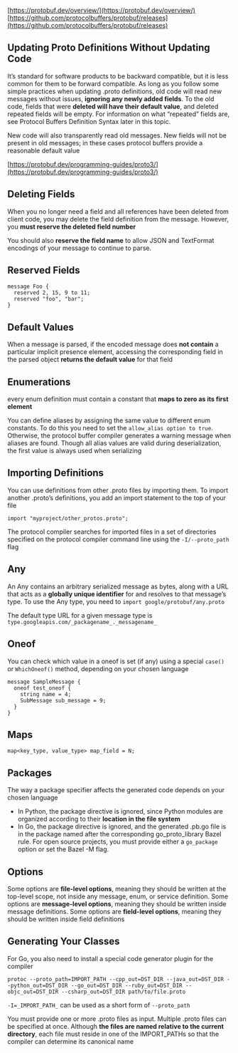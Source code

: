 
[https://protobuf.dev/overview/](https://protobuf.dev/overview/)
[https://github.com/protocolbuffers/protobuf/releases](https://github.com/protocolbuffers/protobuf/releases)

## Updating Proto Definitions Without Updating Code

It’s standard for software products to be backward compatible, but it is less common for them to be forward compatible. As long as you follow some simple practices when updating .proto definitions, old code will read new messages without issues, **ignoring any newly added fields**. To the old code, fields that were **deleted will have their default value**, and deleted repeated fields will be empty. For information on what “repeated” fields are, see Protocol Buffers Definition Syntax later in this topic.

New code will also transparently read old messages. New fields will not be present in old messages; in these cases protocol buffers provide a reasonable default value

[https://protobuf.dev/programming-guides/proto3/](https://protobuf.dev/programming-guides/proto3/)

## Deleting Fields

When you no longer need a field and all references have been deleted from client code, you may delete the field definition from the message. However, you **must reserve the deleted field number**

You should also **reserve the field name** to allow JSON and TextFormat encodings of your message to continue to parse.

## Reserved Fields

```
message Foo {
  reserved 2, 15, 9 to 11;
  reserved "foo", "bar";
}
```

## Default Values

When a message is parsed, if the encoded message does **not contain** a particular implicit presence element, accessing the corresponding field in the parsed object **returns the default value** for that field

## Enumerations

every enum definition must contain a constant that **maps to zero as its first element**

You can define aliases by assigning the same value to different enum constants. To do this you need to set the `allow_alias option to true`. Otherwise, the protocol buffer compiler generates a warning message when aliases are found. Though all alias values are valid during deserialization, the first value is always used when serializing

## Importing Definitions

You can use definitions from other .proto files by importing them. To import another .proto’s definitions, you add an import statement to the top of your file

```
import "myproject/other_protos.proto";
```

The protocol compiler searches for imported files in a set of directories specified on the protocol compiler command line using the `-I/--proto_path` flag

## Any

An Any contains an arbitrary serialized message as bytes, along with a URL that acts as a **globally unique identifier** for and resolves to that message’s type. To use the Any type, you need to `import google/protobuf/any.proto`

The default type URL for a given message type is `type.googleapis.com/_packagename_._messagename_`

## Oneof

You can check which value in a oneof is set (if any) using a special `case()` or `WhichOneof()` method, depending on your chosen language

```
message SampleMessage {
  oneof test_oneof {
    string name = 4;
    SubMessage sub_message = 9;
  }
}
```

## Maps

```
map<key_type, value_type> map_field = N;
```

## Packages

The way a package specifier affects the generated code depends on your chosen language

- In Python, the package directive is ignored, since Python modules are organized according to their **location in the file system**
- In Go, the package directive is ignored, and the generated .pb.go file is in the package named after the corresponding go_proto_library Bazel rule. For open source projects, you must provide either a `go_package` option or set the Bazel -M flag.

## Options

Some options are **file-level options**, meaning they should be written at the top-level scope, not inside any message, enum, or service definition. Some options are **message-level options**, meaning they should be written inside message definitions. Some options are **field-level options**, meaning they should be written inside field definitions

## Generating Your Classes

For Go, you also need to install a special code generator plugin for the compiler

```
protoc --proto_path=IMPORT_PATH --cpp_out=DST_DIR --java_out=DST_DIR --python_out=DST_DIR --go_out=DST_DIR --ruby_out=DST_DIR --objc_out=DST_DIR --csharp_out=DST_DIR path/to/file.proto
```

`-I=_IMPORT_PATH_` can be used as a short form of `--proto_path`

You must provide one or more .proto files as input. Multiple .proto files can be specified at once. Although **the files are named relative to the current directory**, each file must reside in one of the IMPORT_PATHs so that the compiler can determine its canonical name


